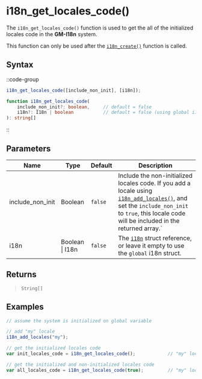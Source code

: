 # i18n_get_locales_code()

The `i18n_get_locales_code()` function is used to get the all of the initialized locales code in the **GM-I18n** system.

This function can only be used after the [`i18n_create()`](/v0/api-reference/functions/i18n-create) function is called.

## Syntax

::code-group
```js [Usage]
i18n_get_locales_code([include_non_init], [i18n]);
```

```ts [Signature]
function i18n_get_locales_code(
    include_non_init?: boolean,     // default = false
    i18n?: I18n | boolean           // default = false (using global i18n struct)
): string[]
```
::

## Parameters

| Name        | Type              | Default      | Description |
|-------------|-------------------|--------------|-------------|
| include_non_init | Boolean      | `false`      | Include the non-initialized locales code. If you add a locale using [`i18n_add_locales()`](/v0/api-reference/functions/i18n-add-locales), and set the `include_non_init` to `true`, this locale code will be included in the returned array.` |
| i18n        | Boolean \| I18n   | `false`      | The [`i18n`](/v0/api-reference/functions/i18n-create) struct reference, or leave it empty to use the `global` i18n struct. |

## Returns

> `String[]`

## Examples

```js [Create Event]
// assume the system is initialized on global variable

// add "my" locale
i18n_add_locales("my");

// get the initialized locales code
var init_locales_code = i18n_get_locales_code();            // "my" locale will not be included

// get the initialized and non-initialized locales code
var all_locales_code = i18n_get_locales_code(true);         // "my" locale will be included
```
